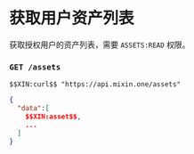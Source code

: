 # 获取用户资产列表

获取授权用户的资产列表，需要 `ASSETS:READ` 权限。

### `GET /assets` 

```
$$XIN:curl$$ "https://api.mixin.one/assets"
```

```json
{
  "data":[
    $$XIN:asset$$,
    ...
  ]
}
```
